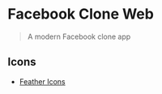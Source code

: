 # Facebook Clone Web
> A modern Facebook clone app

## Icons
- [Feather Icons](https://feathericons.com/?query=home)
